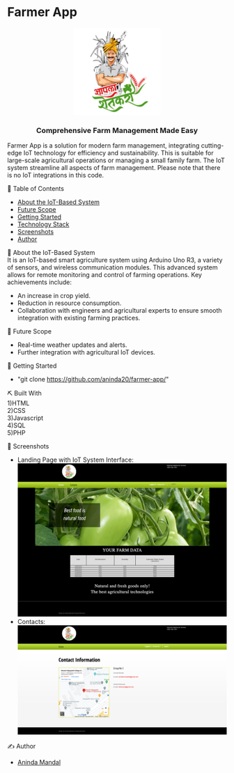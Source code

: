 # Farmer App
<p align="center">
  <a href="" rel="noopener">
 <img width="200" alt="Farmer App Logo" src="https://github.com/aninda20/farmer-app/blob/main/images/logo.png">
</a>
</p>

<h3 align="center"> Comprehensive Farm Management Made Easy
    <br> 
</h3>

<p> Farmer App is a solution for modern farm management, integrating cutting-edge IoT technology for efficiency and sustainability. This is suitable for large-scale agricultural operations or managing a small family farm. The IoT system streamline all aspects of farm management. Please note that there is no IoT integrations in this code.</p>

📝 Table of Contents

- [About the IoT-Based System](#iot_system)
- [Future Scope](#future_scope)
- [Getting Started](#getting_started)
- [Technology Stack](#tech_stack)
- [Screenshots](#screenshots)
- [Author](#authors)

🌾 About the IoT-Based System <a name = "iot_system"></a>
</br>It is an IoT-based smart agriculture system using Arduino Uno R3, a variety of sensors, and wireless communication modules. This advanced system allows for remote monitoring and control of farming operations. Key achievements include:
- An increase in crop yield.
- Reduction in resource consumption.
- Collaboration with engineers and agricultural experts to ensure smooth integration with existing farming practices.

🚀 Future Scope <a name = "future_scope"></a>
- Real-time weather updates and alerts.
- Further integration with agricultural IoT devices.

🏁 Getting Started <a name = "getting_started"></a>
- "git clone https://github.com/aninda20/farmer-app/"

⛏️ Built With </br> <a name = "tech_stack"></a>
1)HTML </br>
2)CSS </br>
3)Javascript </br>
4)SQL </br>
5)PHP </br>

🤳 Screenshots <a name = "screenshots"></a>
- Landing Page with IoT System Interface: ![ss1](https://github.com/aninda20/farmer-app/blob/main/images/Screenshot%20-%201.png)
- Contacts: ![ss2](https://github.com/aninda20/farmer-app/blob/main/images/Screenshot%20-%202.png)

✍️ Author <a name = "authors"></a>
- [Aninda Mandal](https://github.com/aninda20)
